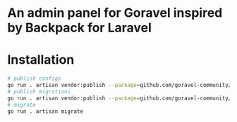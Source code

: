 
# An admin panel for Goravel inspired by Backpack for Laravel

# Installation

```bash
# publish configs
go run . artisan vendor:publish --package=github.com/goravel-community/goravel-admin --tag=goravel-admin-config
# publish migrations
go run . artisan vendor:publish --package=github.com/goravel-community/goravel-admin --tag=goravel-admin-migrations
# migrate
go run . artisan migrate
```
